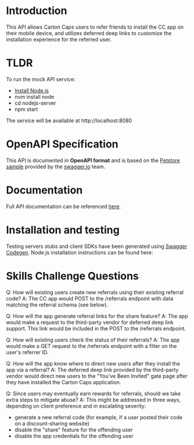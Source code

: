 # Introduction
This API allows Carton Caps users to refer friends to install the CC app on their mobile device, and utilizes deferred deep links to customize the installation experience for the referred user.

# TLDR
To run the mock API service:
  - [Install Node.js](https://github.com/nvm-sh/nvm#installing-and-updating)
  - nvm install node
  - cd nodejs-server
  - npm start
  
The service will be available at http://localhost:8080

# OpenAPI Specification
This API is documented in **OpenAPI format** and is based on the
[Petstore sample](https://petstore.swagger.io/) provided by the [swagger.io](https://swagger.io) team.

# Documentation
Full API documentation can be referenced [here](https://editor.swagger.io/?url=https://raw.githubusercontent.com/joshua-d-hill/cartoncaps/master/openapi.yaml).

# Installation and testing
Testing servers stubs and client SDKs have been generated using [Swagger Codegen](https://swagger.io/docs/open-source-tools/swagger-codegen/).
Node.js installation instructions can be found here: 

# Skills Challenge Questions
Q: How will existing users create new referrals using their existing referral code?
A: The CC app would POST to the /referrals endpoint with data matching the referral schema (see below).

Q: How will the app generate referral links for the share feature?
A: The app would make a request to the third-party vendor for deferred deep link support.  This link would be included in the POST to the /referrals endpoint.

Q: How will existing users check the status of their referrals?
A: The app would make a GET request to the /referrals endpoint with a filter on the user's referrer ID.

Q: How will the app know where to direct new users after they install the app via a referral?
A: The deferred deep link provided by the third-party vendor would direct new users to the "You've Been Invited" gate page after they have installed the Carton Caps application.

Q: Since users may eventually earn rewards for referrals, should we take extra steps to mitigate abuse?
A: This might be addressed in three ways, depending on client preference and in escalating severity: 
- generate a new referral code (for example, if a user posted their code on a discount-sharing website)
- disable the "share" feature for the offending user
- disable the app credentials for the offending user
